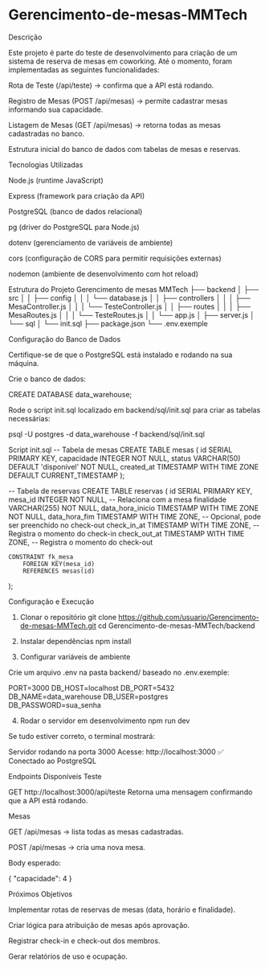 # Gerencimento-de-mesas-MMTech
Descrição

Este projeto é parte do teste de desenvolvimento para criação de um sistema de reserva de mesas em coworking.
Até o momento, foram implementadas as seguintes funcionalidades:

Rota de Teste (/api/teste) → confirma que a API está rodando.

Registro de Mesas (POST /api/mesas) → permite cadastrar mesas informando sua capacidade.

Listagem de Mesas (GET /api/mesas) → retorna todas as mesas cadastradas no banco.

Estrutura inicial do banco de dados com tabelas de mesas e reservas.

Tecnologias Utilizadas

Node.js (runtime JavaScript)

Express (framework para criação da API)

PostgreSQL (banco de dados relacional)

pg (driver do PostgreSQL para Node.js)

dotenv (gerenciamento de variáveis de ambiente)

cors (configuração de CORS para permitir requisições externas)

nodemon (ambiente de desenvolvimento com hot reload)

Estrutura do Projeto
Gerencimento de mesas MMTech
├── backend
│   ├── src
│   │   ├── config
│   │   │   └── database.js
│   │   ├── controllers
│   │   │   ├── MesaController.js
│   │   │   └── TesteController.js
│   │   ├── routes
│   │   │   ├── MesaRoutes.js
│   │   │   └── TesteRoutes.js
│   │   └── app.js
│   ├── server.js
│   └── sql
│       └── init.sql
├── package.json
└── .env.exemple

Configuração do Banco de Dados

Certifique-se de que o PostgreSQL está instalado e rodando na sua máquina.

Crie o banco de dados:

CREATE DATABASE data_warehouse;


Rode o script init.sql localizado em backend/sql/init.sql para criar as tabelas necessárias:

psql -U postgres -d data_warehouse -f backend/sql/init.sql

Script init.sql
-- Tabela de mesas
CREATE TABLE mesas (
    id SERIAL PRIMARY KEY,
    capacidade INTEGER NOT NULL,
    status VARCHAR(50) DEFAULT 'disponível' NOT NULL,
    created_at TIMESTAMP WITH TIME ZONE DEFAULT CURRENT_TIMESTAMP
);

-- Tabela de reservas
CREATE TABLE reservas (
    id SERIAL PRIMARY KEY,
    mesa_id INTEGER NOT NULL, -- Relaciona com a mesa
    finalidade VARCHAR(255) NOT NULL,
    data_hora_inicio TIMESTAMP WITH TIME ZONE NOT NULL,
    data_hora_fim TIMESTAMP WITH TIME ZONE, -- Opcional, pode ser preenchido no check-out
    check_in_at TIMESTAMP WITH TIME ZONE, -- Registra o momento do check-in
    check_out_at TIMESTAMP WITH TIME ZONE, -- Registra o momento do check-out

    CONSTRAINT fk_mesa
        FOREIGN KEY(mesa_id) 
        REFERENCES mesas(id)
);

Configuração e Execução
1. Clonar o repositório
git clone https://github.com/usuario/Gerencimento-de-mesas-MMTech.git
cd Gerencimento-de-mesas-MMTech/backend

2. Instalar dependências
npm install

3. Configurar variáveis de ambiente

Crie um arquivo .env na pasta backend/ baseado no .env.exemple:

PORT=3000
DB_HOST=localhost
DB_PORT=5432
DB_NAME=data_warehouse
DB_USER=postgres
DB_PASSWORD=sua_senha

4. Rodar o servidor em desenvolvimento
npm run dev


Se tudo estiver correto, o terminal mostrará:

Servidor rodando na porta 3000
Acesse: http://localhost:3000
✅ Conectado ao PostgreSQL

Endpoints Disponíveis
Teste

GET http://localhost:3000/api/teste
Retorna uma mensagem confirmando que a API está rodando.

Mesas

GET /api/mesas → lista todas as mesas cadastradas.

POST /api/mesas → cria uma nova mesa.

Body esperado:

{
  "capacidade": 4
}

Próximos Objetivos

Implementar rotas de reservas de mesas (data, horário e finalidade).

Criar lógica para atribuição de mesas após aprovação.

Registrar check-in e check-out dos membros.

Gerar relatórios de uso e ocupação.